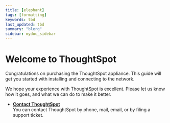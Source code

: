 ```yaml
---
title: [elephant]
tags: [formatting]
keywords: tbd
last_updated: tbd
summary: "blerg"
sidebar: mydoc_sidebar
---
```

#  Welcome to ThoughtSpot

Congratulations on purchasing the ThoughtSpot appliance. This guide will get you started with installing and connecting to the network.

We hope your experience with ThoughtSpot is excellent. Please let us know how it goes, and what we can do to make it better.

-   **[Contact ThoughtSpot](../../appliance/welcome/contact.html)**  
You can contact ThoughtSpot by phone, mail, email, or by filing a support ticket.

